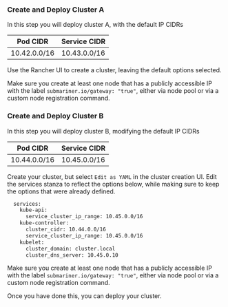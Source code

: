 ### Create and Deploy Cluster A

In this step you will deploy cluster A, with the default IP CIDRs

| Pod CIDR     | Service CIDR |
|--------------|--------------|
|10.42.0.0/16  |10.43.0.0/16  |

Use the Rancher UI to create a cluster, leaving the default options selected.

Make sure you create at least one node that has a publicly accessible IP with the label `submariner.io/gateway: "true"`, either via node
pool or via a custom node registration command.

### Create and Deploy Cluster B

In this step you will deploy cluster B, modifying the default IP CIDRs

| Pod CIDR     | Service CIDR |
|--------------|--------------|
|10.44.0.0/16  |10.45.0.0/16  |

Create your cluster, but select `Edit as YAML` in the cluster creation UI. Edit the services stanza to reflect the options below, while
making sure to keep the options that were already defined.

```bash
  services:
    kube-api:
      service_cluster_ip_range: 10.45.0.0/16
    kube-controller:
      cluster_cidr: 10.44.0.0/16
      service_cluster_ip_range: 10.45.0.0/16
    kubelet:
      cluster_domain: cluster.local
      cluster_dns_server: 10.45.0.10
```

Make sure you create at least one node that has a publicly accessible IP with the label `submariner.io/gateway: "true"`, either via node
pool or via a custom node registration command.

Once you have done this, you can deploy your cluster.

